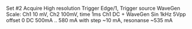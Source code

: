 Set #2
Acquire High resolution
Trigger Edge/1, Trigger source WaveGen
Scale: Ch1 10 mV, Ch2 100mV, time 1ms
Ch1 DC + WaveGen Sin 1kHz 5Vpp offset 0
DC 500mA .. 580 mA with step ~10 mA, resonanse ~535 mA
